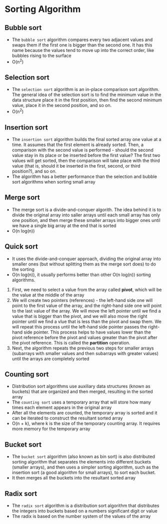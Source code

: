 # Sorting Algorithm

## Bubble sort

- The `bubble sort` algorithm compares every two adjacent values and swaps them if the first one is bigger than the second one. It has this name because the values tend to move up into the correct order, like bubbles rising to the surface
- O(n<sup>2</sup>)

## Selection sort

- The `selection sort` algorithm is an in-place comparison sort algorithm. The general idea of the selection sort is to find the minimum value in the data structure place it in the first position, then find the second minimum value, place it in the second position, and so on.
- O(n<sup>2</sup>)

## Insertion sort

- The `insertion sort` algorithm builds the final sorted array one value at a time. It assumes that the first element is already sorted. Then, a comparison with the second value is performed - should the second value stay in its place or be inserted before the first value? The first two values will get sorted, then the comparison will take place with the third value (that is, should it be inserted in the first, second, or third position?), and so on.
- The algorithm has a better performance than the selection and bubble sort algorithms when sorting small array

## Merge sort

- The merge sort is a divide-and-conquer algorith. The idea behind it is to divide the original array into saller arrays until each small array has only one position, and then merge these smaller arrays into bigger ones until we have a single big array at the end that is sorted
- O(n log(n))

## Quick sort

- It uses the divide-and-conquer approach, dividing the original array into smaller ones (but without splitting them as the merge sort does) to do the sorting
- O(n log(n)), it usually performs better than other O(n log(n)) sorting algorithms.

1. First, we need to select a value from the array called **pivot**, which will be the value at the middle of the array
2. We will create two pointers (references) - the left-hand side one will point to the first value of the array, and the right-hand side one will point to the last value of the array. We will move the left pointer until we find a value that is bigger than the pivot, and we will also move the right pointer until we find a vlue that is less than the pivot and swap them. We will repeat this process until the left-hand side pointer passes the right-hand side pointer. This process helps to have values lower than the pivot reference before the pivot and values greater than the pivot after the pivot reference. This is called the **partition** operation.
3. Next, the algorithm repeats the previous two steps for smaller arrays (subarrays with smaller values and then subarrays with greater values) until the arrays are completely sorted

## Counting sort

- Distribution sort algorithms use auxiliary data structures (known as buckets) that are organized and then merged, resulting in the sorted array
- The `counting sort` uses a temporary array that will store how many times each element appears in the original array
- After all the elements are counted, the temporary array is sorted and it can be iterated to construct the resultant sorted array
- O(n + k), where k is the size of the temporary counting array. It requires more memory for the temporary array

## Bucket sort

- The `bucket sort` algorithm (also known as bin sort) is also distributed sorting algorithm that separates the elements into different buckets (smaller arrays), and then uses a simpler sorting algorithm, such as the insertion sort (a good algorithm for small arrays), to sort each bucket.
- It then merges all the buckets into the resultant sorted array

## Radix sort

- The `radix sort` algorithm is a distribution sort algorithm that distributes the integers into buckets based on a numbers significant digit or value
- The radix is based on the number system of the values of the array

